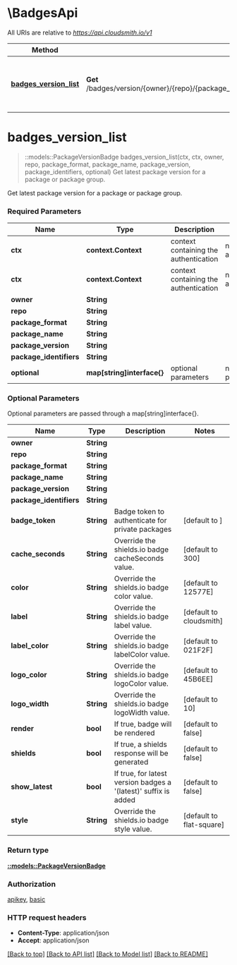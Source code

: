# \BadgesApi

All URIs are relative to *https://api.cloudsmith.io/v1*

Method | HTTP request | Description
------------- | ------------- | -------------
[**badges_version_list**](BadgesApi.md#badges_version_list) | **Get** /badges/version/{owner}/{repo}/{package_format}/{package_name}/{package_version}/{package_identifiers}/ | Get latest package version for a package or package group.


# **badges_version_list**
> ::models::PackageVersionBadge badges_version_list(ctx, ctx, owner, repo, package_format, package_name, package_version, package_identifiers, optional)
Get latest package version for a package or package group.

Get latest package version for a package or package group.

### Required Parameters

Name | Type | Description  | Notes
------------- | ------------- | ------------- | -------------
 **ctx** | **context.Context** | context containing the authentication | nil if no authentication
 **ctx** | **context.Context** | context containing the authentication | nil if no authentication
  **owner** | **String**|  | 
  **repo** | **String**|  | 
  **package_format** | **String**|  | 
  **package_name** | **String**|  | 
  **package_version** | **String**|  | 
  **package_identifiers** | **String**|  | 
 **optional** | **map[string]interface{}** | optional parameters | nil if no parameters

### Optional Parameters
Optional parameters are passed through a map[string]interface{}.

Name | Type | Description  | Notes
------------- | ------------- | ------------- | -------------
 **owner** | **String**|  | 
 **repo** | **String**|  | 
 **package_format** | **String**|  | 
 **package_name** | **String**|  | 
 **package_version** | **String**|  | 
 **package_identifiers** | **String**|  | 
 **badge_token** | **String**| Badge token to authenticate for private packages | [default to ]
 **cache_seconds** | **String**| Override the shields.io badge cacheSeconds value. | [default to 300]
 **color** | **String**| Override the shields.io badge color value. | [default to 12577E]
 **label** | **String**| Override the shields.io badge label value. | [default to cloudsmith]
 **label_color** | **String**| Override the shields.io badge labelColor value. | [default to 021F2F]
 **logo_color** | **String**| Override the shields.io badge logoColor value. | [default to 45B6EE]
 **logo_width** | **String**| Override the shields.io badge logoWidth value. | [default to 10]
 **render** | **bool**| If true, badge will be rendered | [default to false]
 **shields** | **bool**| If true, a shields response will be generated | [default to false]
 **show_latest** | **bool**| If true, for latest version badges a &#39;(latest)&#39; suffix is added | [default to false]
 **style** | **String**| Override the shields.io badge style value. | [default to flat-square]

### Return type

[**::models::PackageVersionBadge**](PackageVersionBadge.md)

### Authorization

[apikey](../README.md#apikey), [basic](../README.md#basic)

### HTTP request headers

 - **Content-Type**: application/json
 - **Accept**: application/json

[[Back to top]](#) [[Back to API list]](../README.md#documentation-for-api-endpoints) [[Back to Model list]](../README.md#documentation-for-models) [[Back to README]](../README.md)

